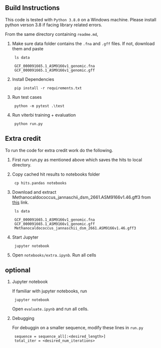 ## Build Instructions
This code is tested with `Python 3.8.0` on a Windows machine. Please install python verson 3.8 if facing library related errors. 

From the same directory containing `readme.md`,
1. Make sure data folder contains the `.fna` and `.gff` files. If not, download them and paste 

        ls data

        GCF_000091665.1_ASM9166v1_genomic.fna
        GCF_000091665.1_ASM9166v1_genomic.gff

2. Install Dependencies

        pip install -r requirements.txt

3. Run test cases

        python -m pytest .\test

4. Run viterbi training + evaluation

        python run.py

## Extra credit

To run the code for extra credit work do the following.
1. First run run.py as mentioned above which saves the hits to local directory.
2. Copy cached hit results to notebooks folder
        
        cp hits.pandas notebooks
3. Download and extract Methanocaldococcus_jannaschii_dsm_2661.ASM9166v1.46.gff3 from [this](ftp://ftp.ensemblgenomes.org/pub/bacteria/release-48/gff3/bacteria_0_collection/methanocaldococcus_jannaschii_dsm_2661) link.

        ls data

        GCF_000091665.1_ASM9166v1_genomic.fna
        GCF_000091665.1_ASM9166v1_genomic.gff
        Methanocaldococcus_jannaschii_dsm_2661.ASM9166v1.46.gff3
4. Start Jupyter

        jupyter notebook

5. Open `notebooks/extra.ipynb`. Run all cells

##  optional

1. Jupyter notebook
    
    If familiar with jupyter notebooks, run

        jupyter notebook
    Open `evaluate.ipynb` and run all cells.

2. Debugging

    For debuggin on a smaller sequence, modify these lines in `run.py`

        sequence = sequence_all[:<desired_length>]
        total_iter = <desired_num_iterations>
